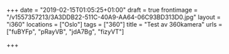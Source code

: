 +++
date = "2019-02-15T01:05:25+01:00"
draft = true
frontimage = "/v1557357213/3A3DDB22-511C-40A9-AA64-06C93BD313D0.jpg"
layout = "i360"
locations = ["Oslo"]
tags = ["360"]
title = "Test av 360kamera"
urls = ["fuBYFp", "pRayVB", "jdA7Bg", "fizyVT"]

+++
